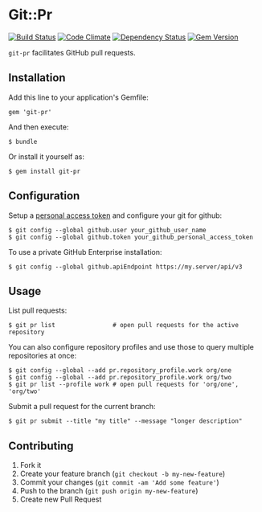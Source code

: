 # Git::Pr

[![Build Status](https://secure.travis-ci.org/nistude/git-pr.png?branch=master)](http://travis-ci.org/nistude/git-pr)
[![Code Climate](https://codeclimate.com/github/nistude/git-pr.png)](https://codeclimate.com/github/nistude/git-pr)
[![Dependency Status](https://gemnasium.com/nistude/git-pr.png?travis)](https://gemnasium.com/nistude/git-pr)
[![Gem Version](https://badge.fury.io/rb/git-pr.png)](http://badge.fury.io/rb/git-pr)

`git-pr` facilitates GitHub pull requests.

## Installation

Add this line to your application's Gemfile:

    gem 'git-pr'

And then execute:

    $ bundle

Or install it yourself as:

    $ gem install git-pr

## Configuration

Setup a [personal access token](https://github.com/settings/applications)
and configure your git for github:

    $ git config --global github.user your_github_user_name
    $ git config --global github.token your_github_personal_access_token

To use a private GitHub Enterprise installation:

    $ git config --global github.apiEndpoint https://my.server/api/v3

## Usage

List pull requests:

    $ git pr list                # open pull requests for the active repository

You can also configure repository profiles and use those to query multiple
repositories at once:

    $ git config --global --add pr.repository_profile.work org/one
    $ git config --global --add pr.repository_profile.work org/two
    $ git pr list --profile work # open pull requests for 'org/one', 'org/two'

Submit a pull request for the current branch:

    $ git pr submit --title "my title" --message "longer description"

## Contributing

1. Fork it
2. Create your feature branch (`git checkout -b my-new-feature`)
3. Commit your changes (`git commit -am 'Add some feature'`)
4. Push to the branch (`git push origin my-new-feature`)
5. Create new Pull Request
